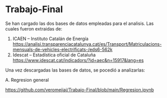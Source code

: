 # Trabajo-Final

Se han cargado las dos bases de datos empleadas para el analisis. Las cuales fueron extraidas de: 
1. ICAEN – Instituto Catalán de Energía     https://analisi.transparenciacatalunya.cat/es/Transport/Matriculacions-mensuals-de-vehicles-electrificats-/eds6-562k
2. Idescat – Estadística oficial de Cataluña   https://www.idescat.cat/indicadors/?id=aec&n=15917&lang=es

Una vez descargadas las bases de datos, se pocedió a analizarlas: 

A. Regresion general


https://github.com/veromejiaj/Trabajo-Final/blob/main/Regresion.ipynb
